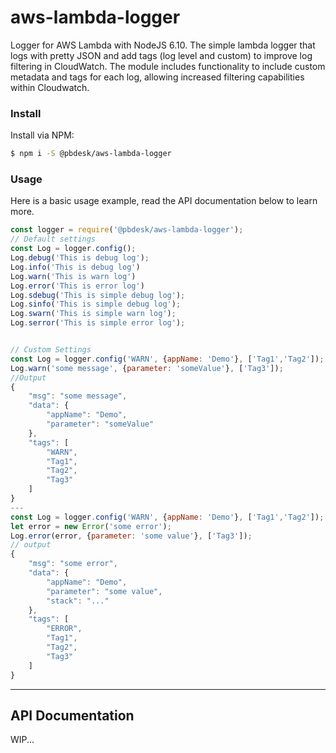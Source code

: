# aws-lambda-logger
Logger for AWS Lambda with NodeJS 6.10.
The simple lambda logger that logs with pretty JSON and add tags (log level and custom) to improve log filtering in CloudWatch.
The module includes functionality to include custom metadata and tags for each log, allowing increased filtering capabilities within Cloudwatch.

### Install
Install via NPM:

```bash
$ npm i -S @pbdesk/aws-lambda-logger
```


### Usage
Here is a basic usage example, read the API documentation below to learn more.

```js
const logger = require('@pbdesk/aws-lambda-logger');
// Default settings
const Log = logger.config();
Log.debug('This is debug log');
Log.info('This is debug log')
Log.warn('This is warn log')
Log.error('This is error log')
Log.sdebug('This is simple debug log');
Log.sinfo('This is simple debug log');
Log.swarn('This is simple warn log');
Log.serror('This is simple error log');


// Custom Settings
const Log = logger.config('WARN', {appName: 'Demo'}, ['Tag1','Tag2']);
Log.warn('some message', {parameter: 'someValue'}, ['Tag3']);
//Output
{
    "msg": "some message",
    "data": {
        "appName": "Demo",
        "parameter": "someValue"
    },
    "tags": [
        "WARN",
        "Tag1",
        "Tag2",
        "Tag3"
    ]
}
---
const Log = logger.config('WARN', {appName: 'Demo'}, ['Tag1','Tag2']);
let error = new Error('some error');
Log.error(error, {parameter: 'some value'}, ['Tag3']);
// output
{
    "msg": "some error",
    "data": {
        "appName": "Demo",
        "parameter": "some value",
        "stack": "..."
    },
    "tags": [
        "ERROR",
        "Tag1",
        "Tag2",
        "Tag3"
    ]
}

```
---

## API Documentation

WIP...
